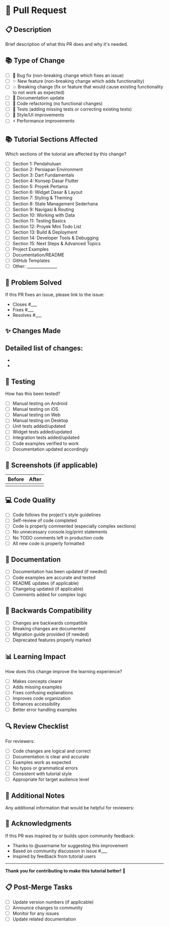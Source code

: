 # 🚀 Pull Request

## 📋 Description
Brief description of what this PR does and why it's needed.

## 📚 Type of Change
- [ ] 🐛 Bug fix (non-breaking change which fixes an issue)
- [ ] ✨ New feature (non-breaking change which adds functionality)
- [ ] 💥 Breaking change (fix or feature that would cause existing functionality to not work as expected)
- [ ] 📝 Documentation update
- [ ] 🔧 Code refactoring (no functional changes)
- [ ] 🧪 Tests (adding missing tests or correcting existing tests)
- [ ] 🎨 Style/UI improvements
- [ ] ⚡ Performance improvements

## 📚 Tutorial Sections Affected
Which sections of the tutorial are affected by this change?
- [ ] Section 1: Pendahuluan
- [ ] Section 2: Persiapan Environment
- [ ] Section 3: Dart Fundamentals
- [ ] Section 4: Konsep Dasar Flutter
- [ ] Section 5: Proyek Pertama
- [ ] Section 6: Widget Dasar & Layout
- [ ] Section 7: Styling & Theming
- [ ] Section 8: State Management Sederhana
- [ ] Section 9: Navigasi & Routing
- [ ] Section 10: Working with Data
- [ ] Section 11: Testing Basics
- [ ] Section 12: Proyek Mini Todo List
- [ ] Section 13: Build & Deployment
- [ ] Section 14: Developer Tools & Debugging
- [ ] Section 15: Next Steps & Advanced Topics
- [ ] Project Examples
- [ ] Documentation/README
- [ ] GitHub Templates
- [ ] Other: _______________

## 🎯 Problem Solved
If this PR fixes an issue, please link to the issue:
- Closes #___
- Fixes #___
- Resolves #___

## ✨ Changes Made
Detailed list of changes:
-
-
-

## 📱 Testing
How has this been tested?
- [ ] Manual testing on Android
- [ ] Manual testing on iOS
- [ ] Manual testing on Web
- [ ] Manual testing on Desktop
- [ ] Unit tests added/updated
- [ ] Widget tests added/updated
- [ ] Integration tests added/updated
- [ ] Code examples verified to work
- [ ] Documentation updated accordingly

## 📸 Screenshots (if applicable)
| Before | After |
|--------|-------|
|        |       |

## 💻 Code Quality
- [ ] Code follows the project's style guidelines
- [ ] Self-review of code completed
- [ ] Code is properly commented (especially complex sections)
- [ ] No unnecessary console.log/print statements
- [ ] No TODO comments left in production code
- [ ] All new code is properly formatted

## 📖 Documentation
- [ ] Documentation has been updated (if needed)
- [ ] Code examples are accurate and tested
- [ ] README updates (if applicable)
- [ ] Changelog updated (if applicable)
- [ ] Comments added for complex logic

## 🧪 Backwards Compatibility
- [ ] Changes are backwards compatible
- [ ] Breaking changes are documented
- [ ] Migration guide provided (if needed)
- [ ] Deprecated features properly marked

## 📊 Learning Impact
How does this change improve the learning experience?
- [ ] Makes concepts clearer
- [ ] Adds missing examples
- [ ] Fixes confusing explanations
- [ ] Improves code organization
- [ ] Enhances accessibility
- [ ] Better error handling examples

## 🔍 Review Checklist
For reviewers:
- [ ] Code changes are logical and correct
- [ ] Documentation is clear and accurate
- [ ] Examples work as expected
- [ ] No typos or grammatical errors
- [ ] Consistent with tutorial style
- [ ] Appropriate for target audience level

## 🤝 Additional Notes
Any additional information that would be helpful for reviewers:

## 🙏 Acknowledgments
If this PR was inspired by or builds upon community feedback:
- Thanks to @username for suggesting this improvement
- Based on community discussion in issue #___
- Inspired by feedback from tutorial users

---

**Thank you for contributing to make this tutorial better! 🎉**

## 📋 Post-Merge Tasks
- [ ] Update version numbers (if applicable)
- [ ] Announce changes to community
- [ ] Monitor for any issues
- [ ] Update related documentation